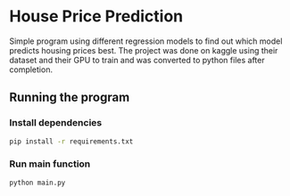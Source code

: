 # House Price Prediction
Simple program using different regression models to find out which model predicts housing prices best. The project was done on kaggle using their dataset and their GPU to train and was converted to python files after completion.

## Running the program
### Install dependencies
```bash
pip install -r requirements.txt
```
### Run main function
```bash
python main.py
```


